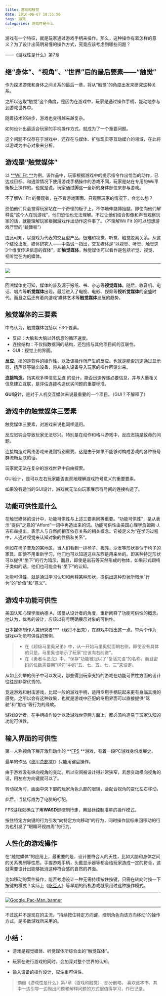 ```yaml
---
title: 游戏和触觉
date: 2016-06-07 18:55:56
tags: 游戏
categories: 游戏性是什么
---
```



游戏有一个特征，就是玩家通过游戏手柄来操作。那么，这种操作有着怎样的意义？为了设计出简明易懂的操作方式，究竟应该考虑到哪些问题？

——《游戏性是什么》第7章


## 继“身体”、“视角”、“世界”后的最后要素——“触觉”

作为探求游戏和身体之间关系的最后一章，将从“触觉”的角度出发来研究这种关系。

之所以选取“触觉”这个角度，是因为在游戏中，玩家是通过操作手柄，能动地参与到游戏世界中。

随着技术的进步，游戏也变得越来越复杂。

如何设计出最适合玩家的手柄操作方式，就成为了一个重要问题。

这个问题不仅存在于游戏中，还存在与媒体、扩张现实等互动媒介的领域，在此将以游戏为中心对象来分析。

## 游戏是“触觉媒体”

以 [**Wii Fit **](http://baike.baidu.com/link?url=vVRSqHrwK6raDXVrqcn0oRttelLQUdhCk34-k4M6LAvKVpp7dKF-CPD3BJmRCGNPtZK5d4j3pMU5ETzz6VlE4K)为例。该作品中，玩家根据游戏中的提示指令作出恰当的动作，已达成目标。和通常情况下使用游戏手柄操作的游戏不同，玩家是站在专用的Wii平衡板上操作的。也就是说，玩家通过脚这一全新的身体部位来参与游戏。

不了解Wii Fit 的旁观者，在不看游戏画面、只观察玩家的情况下，会怎么想？

恐怕他们只会觉得玩家站在一个奇怪的板子上，不停地伸胳膊抬腿。即使向他们解释说“这个人在玩游戏”，他们恐怕也无法理解。不过让他们结合影像和声音观察玩家的话，就能理解玩家根据游戏作出动作这件事了。（不理解Wii Fit 的可以想想游戏厅里的“跳舞毯”）

由此可知，以游戏为代表的交互型产品，很难和视觉、听觉、触觉脱离关系。从这个结论出发，媒体研究人——中岛诚一指出，交互媒体是“以视觉、听觉、触觉这3个维度传递信息的媒体”，即**触觉媒体**，触觉媒体可以看作是包括听觉、视觉、视听觉在内的媒体。
***

[![](http://upload-images.jianshu.io/upload_images/1171873-ae12f3a0578261b1.jpg?imageMogr2/auto-orient/strip%7CimageView2/2/w/1240)](http://7xn7w0.com1.z0.glb.clouddn.com/wp-content/uploads/2016/06/1419434035.jpg)
***

回溯媒体史可知，媒体的普及源于报纸、书、杂志等**视觉媒体**。随后，收音机、电话、唱片等**听觉媒体**出现，最后进入了电视、电影、视频等**视听觉媒体**的全盛时代。而且之后还有着向游戏’媒体艺术等**触觉媒体**发展的趋势。

## 触觉媒体的三要素

中岛认为，触觉媒体包括以下3个要素。

- 反应：大脑和大脑以外信息的循环速度。
- 连接结构：不仅指数据间的结构，还包括与其他项目间的互联性。
- GUI：视觉上的界面。

**反应**，指的是软件的操作性，以及该操作所产生的反应。也就是能否迅速通过显示器、扬声器等输出设备，将从输入设备导入玩家的操作回馈出来。

**连接构造**，指实现多样信息互连 的设计。能否迅速传递必要信息，并与大量相关信息建立互联，是评估连接构造优劣问题的重要标准。

**GUI设计**，是对于人机交互媒体来说最重要的一个项目。（GUI？不解释了）

## 游戏中的触觉媒体三要素

触觉媒体三要素，对游戏来说也同样适用。

反应迟钝会导致玩家无法尽兴。特别是在动作和格斗游戏中，反应迟钝是致命的问题。

连接构造对网络游戏来说则特别重要。这是由于如果不能够对构成游戏的各种符号群流畅互联的话。

玩家就无法在复杂的游戏世界中自由探索。

GUI设计，是可以左右玩家能否直观地理解游戏符号意义的重要要素。

如果没有适当的GUI设计，游戏就无法向玩家展示符号间的连接构造了。

## 功能可供性是什么

在触觉媒体的设计中，功能可供性与上述三要素同等重要。“功能可供性”，是从表示“提供”之意的“Afford”一词中再造出来的词。功能可供性由美国心理学詹姆斯·J.吉布森提出，表示人与自然间相互依存关系的相关概念。它被定义为“在学习过程中，人通过视觉来认知对象的性质和关系”。

例如在椅子普及的某地区，当人们看到一排椅子、板凳、沙发等形状类似于椅子的家具，即使不用重新学习，他们也可以知道这些东西是用来坐的。即某种特定形状可以提供“坐下”的行为暗示。而且，即使是岩石等天然形成的物体，如果形式跟椅子类似的话，他们也可能会有“坐下”的认知。

功能可供性，就是通过学习认知和解释某种形状，提供出这种形状所暗示“行为”的“价值”和“意义”。

## 游戏中功能可供性

美国认知心理学唐纳德·A，诺曼从设计者的角度，重新阐释了功能可供性的概念。他认为，优秀的设计，应该以符号明确展示对象的可供性。

日本媒体制作人兼研究者***（我打不出来），在游戏中指出这一点。举两个作为游戏中功能可供性的案例。

> - 在《超级马里奥兄弟》中，从一开始马里奥就面朝右侧，即使没有具体的只是，马里奥也暗示了玩家“应该向右前进”。
> - 在《勇者斗恶龙》中，“保存”功能被冠以了“复活咒语”的名称，而且密码的位数需要用“徘句”中的“五、七、五、七、三”来设定。

从如上列举的例子中可以发现，那些得到玩家支持的游戏在功能可供性方面的设计往往是非常优秀的。

竞速游戏和射击游戏，比起一般的游戏手柄，适用专用手柄玩起来更有身临其境的感觉。之所以会有这种效果，也就是游戏中匹配的专用界面可以直接提供“驾驶”和“射击”等行为的缘故。

游戏设计者，在手柄操作设计以及游戏世界两方面上，都必须构造易于玩家认知的功能可供性。

## 输入界面的可供性

第一人称视角下展开激烈动作的 **[FPS](http://baike.baidu.com/link?url=6f3RAG74yRbrWJU5LGA7SFdmSMtno6oqreGLsVTElzhQIE48umE5ts8X8rCSkBzQ2QqIA9LXpBdyPA-PZsQHcYYCYd20QJVkY_xb9hl9KZ2CP7X3NZegUwbzJpDNRPW9) **游戏，有着一段PC游戏身份发展史。

最早的作品《[德军总部3D](http://baike.baidu.com/link?url=NFonxFfYLnRjrfh7NBOTp6HRzMpoBnlHTDruA0SCXvucCQPQ281iBVOtXQn6xFWeHF1dKWyPAwPUIH_bR0HXRq)》只能用键盘操作。

由于游戏没有纵向视角的变动。所以空间被设计得非常狭窄，若想变动横向视角的话，用左右方向键就可以了。

转动视角时，画面中央下部的玩家角色头部的眼镜，会配合视角的变化左右移动。

此后，当鼠标成为了电脑的标配。

FPS游戏就确立了用**WASD**键控制行走，用鼠标控制准星的操作模式。

按住特定方向键的行为引发“向特定方向移动”的行为，同时操作鼠标来回移动的行为也引发了“眼睛环视四周”的行为。

## 人性化的游戏操作

在“触觉媒体”的应用上，最重要的是，设计要符合人的天性，比如大脑和身体之间的关系机制等性质。手握游戏手柄，头戴显示器等都会给玩家造成一定的符合，这就需要设计出能够抵消这种符合感的自然的界面。

比如移动的案件操作，能否考虑设计一种无需持续按住按键，只需在转向时按一下按键的模式？实际上《[吃豆人](https://zh.wikipedia.org/wiki/%E5%90%83%E8%B1%86%E4%BA%BA)》等早期的街机游戏就采用过这种操作模式。

***

[![Google_Pac-Man_banner](http://upload-images.jianshu.io/upload_images/1171873-1cc10c203ef87d28.png?imageMogr2/auto-orient/strip%7CimageView2/2/w/1240)](http://7xn7w0.com1.z0.glb.clouddn.com/wp-content/uploads/2016/06/Google_Pac-Man_banner.png)

***

不过这并不是现在的主流，“持续按住特定方向键，控制角色向该方向移动”的操作方式，是多数游戏所采用的。

## 小结：

- 游戏是视觉媒体、听觉媒体所综合出的“触觉媒体”。

- 玩家在进行游戏的同时，会加深对整个世界的认知。

- 输入设备的操作设计，应注重可供性。


> 摘自《游戏性是什么》第7章（游戏和触觉），部分删略，
喜欢这本书，其中一边引导一边抛出问题和解释问题的方式很值得学习，作已记录。
